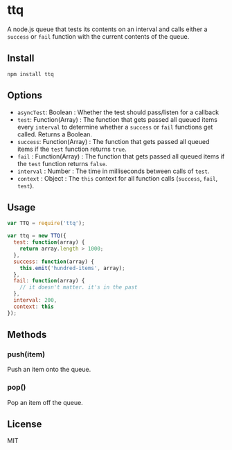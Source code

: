 ttq
=======

A node.js queue that tests its contents on an interval and calls either a `success` or `fail` function with the current contents of the queue.
  
Install
--------
```
npm install ttq
```

Options
--------
* `asyncTest`: Boolean : Whether the test should pass/listen for a callback
* `test`: Function(Array) : The function that gets passed all queued items every `interval` to determine whether a `success` or `fail` functions get called. Returns a Boolean.
* `success`: Function(Array) : The function that gets passed all queued items if the `test` function returns `true`.
* `fail` : Function(Array) : The function that gets passed all queued items if the `test` function returns `false`.
* `interval` : Number : The time in milliseconds between calls of `test`.
* `context` : Object : The `this` context for all function calls (`success`, `fail`, `test`).

Usage
--------
```javascript
var TTQ = require('ttq');

var ttq = new TTQ({
  test: function(array) {
    return array.length > 1000;
  },
  success: function(array) {
    this.emit('hundred-items', array);
  },
  fail: function(array) {
    // it doesn't matter. it's in the past
  },
  interval: 200,
  context: this
});
```

Methods
-------
### push(item)
Push an item onto the queue.  
  
### pop()
Pop an item off the queue.


License
-------
MIT
